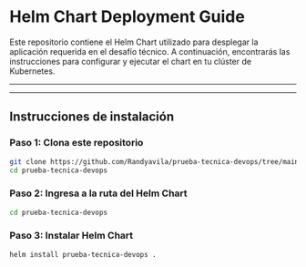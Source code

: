 # Helm Chart Deployment Guide

Este repositorio contiene el Helm Chart utilizado para desplegar la aplicación requerida en el desafío técnico. A continuación, encontrarás las instrucciones para configurar y ejecutar el chart en tu clúster de Kubernetes.

---

---

## Instrucciones de instalación

### Paso 1: Clona este repositorio

```bash
git clone https://github.com/Randyavila/prueba-tecnica-devops/tree/main
cd prueba-tecnica-devops
```

### Paso 2: Ingresa a la ruta del Helm Chart

```bash
cd prueba-tecnica-devops
```
### Paso 3: Instalar Helm Chart

```bash
helm install prueba-tecnica-devops .
```
